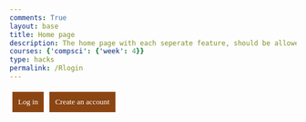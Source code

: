 ```yaml
---
comments: True
layout: base
title: Home page 
description: The home page with each seperate feature, should be allowed to access after logging in
courses: {'compsci': {'week': 4}}
type: hacks
permalink: /Rlogin
---
```

<html lang="en">
<head>
    <meta charset="UTF-8">
    <meta name="viewport" content="width=device-width, initial-scale=1.0">
    <title>My Page</title>
    <style>
        body, button, a {
            font-family: 'Times New Roman', Times, serif;
        .button-container button {
            padding: 10px; 
            margin: 5px; 
            background-color: #8b4513; 
            color: white;
            border: none; 
            cursor: pointer; 
        }
        .button-container button a {
            color: white; 
            text-decoration: none; 
            display: block; 
        }
    </style>
<body>

<div class="collage-background">
  <!-- Content over the collage background goes here -->
</div>
    <div class="button-container">
    <button id="my-reviews"><a href='{{site.baseurl}}/lmc-login'> Log in 
    <button id="reading-list"><a href='{{site.baseurl}}/Signup'>Create an account
    